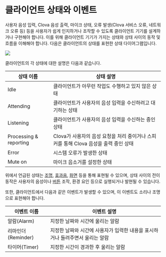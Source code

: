 # 클라이언트 상태와 이벤트

사용자 음성 입력, Clova 음성 출력, 마이크 상태, 오류 발생(Clova 서비스 오류, 네트워크 오류 등) 등을 사용자가 쉽게 인지하거나 조작할 수 있도록 클라이언트 기기를 설계하거나 구현해야 합니다. 이를 위해 클라이언트 기기가 가지는 상태와 상태 사이의 동작 및 흐름을 이해해야 합니다. 다음은 클라이언트의 상태를 표현한 상태 다이어그램입니다.

![](/Design/Assets/Images/Clova-Client-State_Diagram.png)

클라이언트의 각 상태에 대한 설명은 다음과 같습니다.

| 상태 이름                | 상태 설명                                                            |
|------------------------|--------------------------------------------------------------------|
| Idle                   | 클라이언트가 아무런 작업도 수행하고 있지 않은 상태                             |
| Attending              | 클라이언트가 사용자의 음성 입력을 수신하려고 대기하는 상태                        |
| Listening              | 클라이언트가 사용자의 음성 입력을 수신하는 중인 상태                            |
| Processing & reporting | Clova가 사용자의 음성 요청을 처리 중이거나 스피커를 통해 Clova 음성을 출력 중인 상태 |
| Error                  | 시스템 오류가 발생한 상태                                                |
| Mute on                | 마이크 음소거를 설정한 상태                                               |

위에서 언급된 상태는 [조명](/Design/Light.md), [효과음](/Design/Sound.md#SoundEffect), [화면](/Design/Screen.md) 등을 통해 표현될 수 있으며, 상태 사이의 전이 동작은 사용자의 음성이나 [버튼](/Design/Button.md) 조작, 환경 요인 등으로 실행되거나 발현될 수 있습니다.

또한, 클라이언트에서 다음과 같은 이벤트가 발생할 수 있으며, 이 이벤트도 소리나 조명으로 표현해야 합니다.

| 이벤트 이름               | 이벤트 설명                                                           |
|------------------------|--------------------------------------------------------------------|
| 알람(Alarm)             | 지정한 날짜와 시간에 울리는 알람                                           |
| 리마인더(Reminder)       | 지정한 날짜와 시간에 사용자가 입력한 내용을 표시하거나 들려주면서 울리는 알람         |
| 타이머(Timer)            | 지정한 시간이 경과한 후 울리는 알람                                        |
